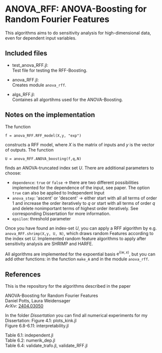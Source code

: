 # ANOVA_RFF: ANOVA-Boosting for Random Fourier Features
This algorithms aims to do sensitivity analysis for high-dimensional data, even for dependent input variables. 

## Included files

- test_anova_RFF.jl:<br>
Test file for testing the RFF-Boosting.

- anova_RFF.jl:<br>
Creates module `anova_rff`.

- algs_RFF.jl:<br>
Containes all algortihms used for the ANOVA-Boosting. 


## Notes on the implementation
The function 
```
f = anova_RFF.RFF_model(X,y, "exp")
```
constructs a RFF model, where $X$ is the matrix of inputs and $y$ is the vector of outputs. 
The function 
```
U = anova_RFF.ANOVA_boosting(f,q,N)
```
 finds an ANOVA-truncated index set $U$. There are additional parameters to choose:
- `dependence`: `true` or `false` $\rightarrow$ there are two different possibilities implemented for the dependence of the input, see paper. The option `true` can also be applied to Independent Input
- `anova_step`: 'ascent' or 'descent' $\rightarrow$ either start with all all terms of order $1$ and increase the order iteratively to $q$ or start with all terms of order $q$ and delete nonimportant terms of highest order iteratively. See corresponding Dissertation for more information.   
- `epsilon`: threshold parameter
 
Once you have found an index-set $U$, you can apply a RFF algorithm by e.g. `anova_RFF.shrimp(X,y, U, N)`, which draws random Features according to the index set $U$. Implemented random feature algorithms to apply after sensitivity analysis are SHRIMP and HARFE.



All algorithms are implemented for the expoential basis $\mathrm e ^{\mathrm{i} \langle w, x \rangle}$, but you can add other functions: in the function `make_A` and in the module `anova_rff`.


## References

This is the repository for the algorithms described in the paper

ANOVA-Boosting for Random Fourier Features<br>
Daniel Potts, Laura Weidensager<br>
*ArXiv:* [2404.03050](https://arxiv.org/abs/2404.03050)



In the folder *Dissertation* you can find all numerical experiments for my Dissertation:
Figure 4.1: plots_kink.jl<br>
Figure 6.8-6.11: interpretability.jl<br>


Table 6.1: independent.jl<br>
Table 6.2: numerik_dep.jl<br>
Table 6.4: validate_trafo.jl, validate_RFF.jl












